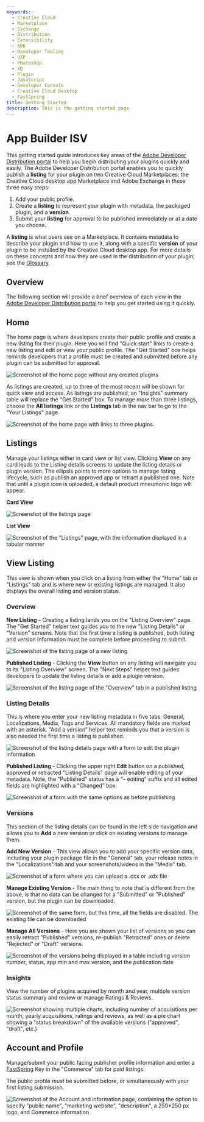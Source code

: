 ```yaml
---
keywords:
  - Creative Cloud
  - Marketplace
  - Exchange
  - Distribution
  - Extensibility
  - SDK
  - Developer Tooling
  - UXP
  - Photoshop
  - XD
  - Plugin
  - JavaScript
  - Developer Console
  - Creative Cloud Desktop
  - FastSpring
title: Getting Started
description: This is the getting started page
---
```


# App Builder ISV

This getting started guide introduces key areas of the [Adobe Developer Distribution portal](/distribute/home) to help you begin distributing your plugins quickly and easily. The Adobe Developer Distribution portal enables you to quickly publish a **listing** for your plugin on two Creative Cloud Marketplaces; the Creative Cloud desktop app Marketplace and Adobe Exchange in these three easy steps:

1. Add your public profile.
2. Create a **listing** to represent your plugin with metadata, the packaged plugin, and a **version**.
3. Submit your **listing** for approval to be published immediately or at a date you choose.

<InlineAlert slots="text" variant="help"/>

A **listing** is what users see on a Marketplace. It contains metadata to describe your plugin and how to use it, along with a specific **version** of your plugin to be installed by the Creative Cloud desktop app. For more details on these concepts and how they are used in the distribution of your plugin, see the [Glossary](./glossary.md).

## Overview

The following section will provide a brief overview of each view in the [Adobe Developer Distribution portal](/distribute/home) to help you get started using it quickly.

## Home

The home page is where developers create their public profile and create a new listing for their plugin. Here you will find "Quick start" links to create a new listing and edit or view your public profile. The "Get Started" box helps reminds developers that a profile must be created and submitted before any plugin can be submitted for approval.

![Screenshot of the home page without any created plugins](../images/DD_Home_first_time_user_sm.jpg)

As listings are created, up to three of the most recent will be shown for quick view and access. As listings are published, an "Insights" summary table will replace the "Get Started" box. To manage more than three listings, choose the **All listings** link or the **Listings** tab in the nav bar to go to the "Your Listings" page.

![Screenshot of the home page with links to three plugins](../images/DD_Home_returning_user.png)

## Listings

Manage your listings either in card view or list view. Clicking **View** on any card leads to the Listing details screens to update the listing details or plugin version. The ellipsis points to more options to manage listing lifecycle, such as publish an approved app or retract a published one. Note that until a plugin icon is uploaded, a default product mneumonic logo will appear.

**Card View**

![Screenshot of the listings page](../images/Your_Listings_card_view.png)

**List View**

![Screenshot of the "Listings" page, with the information displayed in a tabular manner](../images/Your_Listings_list_view.png)

## View Listing

This view is shown when you click on a listing from either the "Home" tab or "Listings" tab and is where new or existing listings are managed. It also displays the overall listing and version status.

### Overview

**New Listing** - Creating a listing lands you on the "Listing Overview" page. The "Get Started" helper text guides you to the new "Listing Details" or "Version" screens. Note that the first time a listing is published, both listing and version information must be complete before proceeding to submit.

![Screenshot of the listing page of a new listing](../images/Listing_Overview_new_listing.png)

**Published Listing** - Clicking the **View** button on any listing will navigate you to its "Listing Overview" screen. The "Next Steps" helper text guides developers to update the listing details or add a plugin version.

![Screenshot of the listing page of the "Overview" tab in a published listing](../images/Listing_Overview_published_listing.png)

### Listing Details

This is where you enter your new listing metadata in five tabs: General, Localizations, Media, Tags and Services. All mandatory fields are marked with an asterisk. “Add a version” helper text reminds you that a version is also needed the first time a listing is published.

![Screenshot of the listing details page with a form to edit the plugin information](../images/Listing_Details_new_listing.png)

**Published Listing** - Clicking the upper right **Edit** button on a published, approved or retracted "Listing Details" page will enable editing of your metadata. Note, the "Published" status has a "– editing" suffix and all edited fields are highlighted with a “Changed” box.

![Screenshot of a form with the same options as before publishing](../images/Listing_Details_published_listing.png)

### Versions

This section of the listing details can be found in the left side navigation and allows you to **Add** a new version or click on existing versions to manage them.

**Add New Version** - This view allows you to add your specific version data, including your plugin package file in the "General" tab, your release notes in the "Localizations" tab and your screenshots/videos in the "Media" tab.

![Screenshot of a form where you can upload a .ccx or .xdx file](../images/plugin_version_add_new_version.png)

**Manage Existing Version** - The main thing to note that is different from the above, is that no data can be changed for a "Submitted" or "Published" version, but the plugin can be downloaded.

![Screenshot of the same form, but this time, all the fields are disabled. The existing file can be downloaded](../images/plugin_version_manage_published.png)

**Manage All Versions** - Here you are shown your list of versions so you can easily retract "Published" versions, re-publish "Retracted" ones or delete "Rejected" or "Draft" versions.

![Screenshot of the versions being displayed in a table including version number, status, app min and max version, and the publication date](../images/plugin_version_manage_all.png)

### Insights

View the number of plugins acquired by month and year, multiple version status summary and review or manage Ratings & Reviews.

<!-- ![](../../images/Published_Listing_Insights.png) -->

![Screenshot showing multiple charts, including number of acquisitions per month, yearly acquisitions, ratings and reviews, as well as a pie chart showing a "status breakdown" of the available versions ("approved", "draft", etc.)](../images/Published_Listing_Insights.png)

## Account and Profile

Manage/submit your public facing publisher profile information and enter a [FastSpring](https://fastspring.com/sign-up/payee-adobe/) Key in the "Commerce" tab for paid listings.

<InlineAlert slots="text" variant="warning"/>

The public profile _must_ be submitted before, or simultaneously with your first listing submission.

<!-- ![](../../images/Account_and_Profile.png) -->

![Screenshot of the Account and information page, containing the option to specify "public name", "marketing website", "description", a 250*250 px logo, and Commerce information](../images/Account_and_Profile.png)
